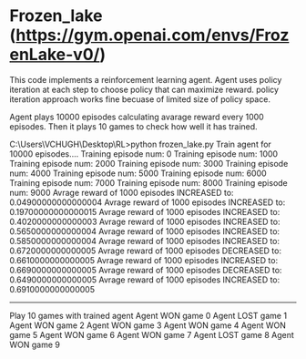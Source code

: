# Frozen_lake (https://gym.openai.com/envs/FrozenLake-v0/)
This code implements a reinforcement learning agent. 
Agent uses policy iteration at each step to choose policy that can maximize reward.
policy iteration approach works fine becuase of limited size of policy space.


Agent plays 10000 episodes calculating avarage reward every 1000 episodes.
Then it plays 10 games to check how well it has trained.

C:\Users\VCHUGH\Desktop\RL>python frozen_lake.py
Train agent for 10000 episodes....
Training episode num: 0
Training episode num: 1000
Training episode num: 2000
Training episode num: 3000
Training episode num: 4000
Training episode num: 5000
Training episode num: 6000
Training episode num: 7000
Training episode num: 8000
Training episode num: 9000
Avrage reward of 1000 episodes INCREASED to: 0.04900000000000004
Avrage reward of 1000 episodes INCREASED to: 0.19700000000000015
Avrage reward of 1000 episodes INCREASED to: 0.4020000000000003
Avrage reward of 1000 episodes INCREASED to: 0.5650000000000004
Avrage reward of 1000 episodes INCREASED to: 0.5850000000000004
Avrage reward of 1000 episodes INCREASED to: 0.6720000000000005
Avrage reward of 1000 episodes DECREASED to: 0.6610000000000005
Avrage reward of 1000 episodes INCREASED to: 0.6690000000000005
Avrage reward of 1000 episodes DECREASED to: 0.6490000000000005
Avrage reward of 1000 episodes INCREASED to: 0.6910000000000005


******************************************
Play 10 games with trained agent
Agent WON game 0
Agent LOST game 1
Agent WON game 2
Agent WON game 3
Agent WON game 4
Agent WON game 5
Agent WON game 6
Agent WON game 7
Agent LOST game 8
Agent WON game 9
